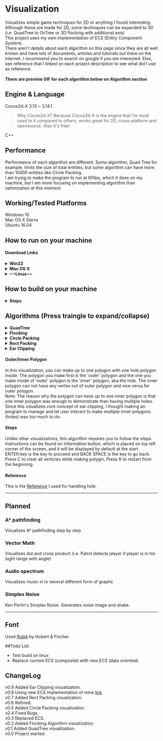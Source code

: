 # Visualization
Visualizes simple game techniques for 2D or anything I found interesting.<br>
Although these are made for 2D, some techniques can be expanded to 3D (i.e. QuadTree to OcTree or 3D flocking with additional axis)<br>
This project uses my own implementation of ECS (Entity Component System).<br>
There aren't details about each algorithm on this page since they are all well known and have lots of documents, articles and tutorials out there on the internet. I recommend you to search on google if you are interested. Else, see reference that I linked on each project description to see what did I use as reference.<br>
<br>
**There are preview GIF for each algorithm below on Algorithm section**

## Engine & Language
Cocos2d-X 3.13 ~ 3.14.1<br>
> Why Cocos2d-X? Because Cocos2d-X is the engine that I'm most used to it compared to others, works great for 2D, cross-platform and opensource. Also it's free!<br>

C++

## Performance
Performance of each algorithm are different. Some algorithm, Quad Tree for example, limits the size of total entities, but some algorithm can have more than 10000 entities like Circle Packing.<br> I am trying to make the program to run at 60fps, which it does on my machine, but I am more focusing on implementing algorithm than optimization at this moment.<br>

## Working/Tested Platforms
Windows 10<br>
Mac OS X Sierra<br>
Ubuntu 16.04<br>

## How to run on your machine
#### Download Links
<details>
<summary><b>Win32</b></summary>
Executable is available [**here**](https://drive.google.com/open?id=0BxL3wp7rb67tNmNvdXZ1emJXMTg). Download the zip file and open it with your archieve tool. Then run Visualization.exe.<br>
**Note: For Windows, you need Visual c++ Redistributable to run the program. Error message will tell you which DLL you are missing. Google the name of DLL for solution. Also, program might won't open if anti-virus blocks it.**
</details>
<details>
<summary><b>Mac OS X</b></summary>
Application is available [**here**](https://drive.google.com/open?id=0BxL3wp7rb67tTDJNZGNXQ2wtSkk). Download the zip file and open it with your archieve tool. Then run Visualization.exe.<br>
**Note: Haven't tested on any other OS X versions than Sierra. Please open issue if there is any problem.**
</details>
<details>
<summary><b>~~Linux~~</b></summary>
In progress
</details>

## How to build on your machine
<details>
<summary><b>Steps</b></summary>
**Note: I didn't upload entire Cocos2d-X project due to huge size (<200mb initial, <4Gb after building). If you know how Cocos2d-X works, then skip below steps and do it your way. Sources and resources can be found easily in repo folder.**<br>
- 1. Create new Cocos2d-X project. Version 3.13 version is preferred but any version after that will work (I hope).
- 2. Copy Classes folder and Releases folder in repo folder.
- 3. Paste to new Cocos2d-X project folder (where default Classes and Resources folder exists).
- 4. Overwrite if needed.
- 5. Open up the project and build.
</details>


## Algorithms (Press traingle to expand/collapse)
<details>
<summary><b>QuadTree</b></summary>
#### Note
Visualizes 2D space collisions with quad tree. Optimizes number of collision comparison significantly than a bruteforce method (O(n^2)).<br>
Worst query time is O(n)<br>
#### Preview (Expand/Collapse)
<details> 
  <summary>QuadTree preview gif</summary>
   ![QuadTree Preview](https://github.com/bsy6766/Visualization/blob/master/gifs/QuadTree.gif)
</details>
#### Entities
Program only handles 1000 entities due to small screen and over 1000 entities did not seem necessary for demonstration purpose.

##### Modification
To add entity, LEFT CLICK any area in the orange box to add single entity on clicked position or press A to add 10 entities on random position.<br>
To remove entity, RIGHT CLICK on the entity to remove single entity or press E to remove first 10 entities on the entity list (FIFO).<br>
If entity is too small to remove, pause the simulation by pressing SPACE.<br>
To remove all entities, press C.

#### Tracking
To track single entity, click the entity (it's small so I receommend to pause the simulation by SPACE key and then click) you want to track. Blue entity will be the one you track and green entity will be the near entities which can possibly collide with blue one.<br>

#### Duplication Check
If duplication check is enabled, it avoids checking collision with entities that were already checked before.<br>
For this, I used fixed size of vector<int> look up table instead of std::unordered_map<int, bool> because map was very slow comapred to vector.<br>
Toggle this option by pressing D. 

#### Collision Resolution
If collision resolution is enabled, entity will kind of 'bounce off' from collided entity instead of passing by.<br>
Collidided/Colliding entities are shown as red on the screen.<br>
Toggle this option by pressing R.

#### Grid
If grid is enabled, you can see the sub division of QuadTree in the system. 
Toggle this option by pressing G.

#### QuadTree Level
You can increase of decrease QuadTree's maximum level of subdivision. <br>
This feature is limited between 5 and 10.<br>
Since simulation area is limited, it's hard to see QuadTree subdividing more than level 5.<br>

#### Numbber Count
This program will count how many collision check was performed on every frame. You can also check the current number of entities in the orange box. <br>
Numbers are displayed on right top of window.
</details>

<details>
<summary><b>Flocking</b></summary>
#### Note
Visualizes 2D space boids flocking. 

#### Preview (Expand/Collapse)
<details> 
  <summary>Flocking preview gif</summary>
   ![Flocking Preview](https://github.com/bsy6766/Visualization/blob/master/gifs/Flocking.gif)
</details>

#### Boids
Boids are entity that has direction and move on constant speed. Every frame(tick) it updates direction vector based on flocking algorithm.<br>
Maximum boids are limited to 400.

##### Modification
To add boid, LEFT CLICK any area in the orange box to add single entity on clicked position or press A to add 10 entities on random position.<br>
To remove entity, RIGHT CLICK on the entity to remove single entity or press E to remove first 10 entities on the entity list (FIFO).<br>
To remove all entities, press C.

#### Obstacle (See Avoid)
Obstacle is a circle object that can be placed in simulation world. Boids will try to avoid the obstacle in all cases.
##### Modification
To add obstacle, MIDDLE CLICK any area in the orange box to add single obstacle.<br>
To remove obstacle, MIDDLE CLICK on the obstacle.

#### Algorithm
Every boid follows these simple three steering behavior. <br>[Reference](http://www.red3d.com/cwr/boids/)

#### Alignment
Each boid steer towards the average heading of local boidmates.

#### Cohesion
Each boid steer to move toward the average position of local boidmates.

#### Separation
Each boid steer to void crowding local boidmates.

#### Avoid
This isn't one of the three steering behavior. I added this to make boids to avoid obstacle in the world.

#### Weights
Each steering behavior, including Avoid, has weight. Weight determines how much each behavior affects the final direction of each boid.

#### Tracking
To track single boid, LEFT CLICK the boid you want to track. Blue boid will be the one you track and green entity will be the near boids that are in tracking boid's sight range. Yellow sight range checker will be appear on tracking boid.<br>
To stop tracking, LEFT CLICK the boid you are tracking. 

#### QuadTree
This program uses Quad Tree like the QuadTree project in this repo to optimize comparison.

</details>

<details>
<summary><b>Circle Packing</b></summary>
#### Note
Visualizes animated Circle Packing in 2D.<br>
Reads image and picks random position to spawn circle and circle grows until it reaches maximum size or touches other circle.<br>
My implementation doesn't pack the circles evenly in radius (Search google Circle Packing and check images with evenly spaced circles).<br>
It picks random position and let them grow which results all different size of circles.

#### Preview (Expand/Collapse)
<details> 
  <summary>Circle Packing preview gif</summary>
   ![Circle Packing Preview](https://github.com/bsy6766/Visualization/blob/master/gifs/CirclePacking.gif)
</details>

#### Circle
All circles that spawns on screen grows in fixed rate. If circle collides(touches) with another circle, both circles stop growing.<br>
Circle's position is 'sort-of' random. The algorithm collects all possible spawn point in image and then randomly polls the position.

#### Usage
Click the images on the left panel to run algorithm. <br>
Press R to restart. <br>
Press C to clear.<br>
Press I to see original image.<br>
Press Space to toggle update.<br>
Press S to save circle packed image. Path: Working directory(Directory where you run the program)/CirclePacking.png<br>
</details>

<details>
<summary><b>Rect Packing</b></summary>
#### Note
Visualizes rectangle packing in fixed size of area. This is also called as sprite packing, texture packing, etc.<br>
Generates hundreds of random sized rectangle and tries to fit int fixed size of area.<br>
See Reference below to see details about algorithm.<br>

#### Preview (Expand/Collapse)
<details> 
  <summary>Rect Packing preview gif</summary>
   ![Rect Packing Preview](https://github.com/bsy6766/Visualization/blob/master/gifs/RectPacking.gif)
</details>

#### Reference
This is the [Reference](http://blackpawn.com/texts/lightmaps/default.html) I used for this algorithm.

#### Rect
Rect is a just rentagle. I used cocos2d-x's Rect class.
</details>


<details>
<summary><b>Ear Clipping</b></summary>
#### Note
Visualizes ear clipping (polygon triangulation) on single polygon with up to one hole inside.<br>

#### Preview (Expand/Collapse)
<details> 
  <summary>Ear Clipping preview gif</summary>
   ![Ear Clipping Preview](https://github.com/bsy6766/Visualization/blob/master/gifs/EarClipping.gif)
</details>
</details>

#### Outer/Inner Polygon
In this visualization, you can make up to one polygon with one hole polygon inside. The polygon you make first is the 'outer' polygon and the one you make inside of 'outer' polygon is the 'inner' polygon, aka the hole. The inner polygon can not have any vertex out of outer polygon and vice versa for outer polygon.<br>
Note: The reason why the polygon can have up to one inner polygon is that one inner polygon was enough to demonstrate than having multiple holes. Since this visualizes core concept of ear clipping, I thought making an program to manage and let user interact to make multiple inner polygons (holes) was too much to do. <Br>

#### Steps
Unlike other visualizations, this algorithm requires you to follow the steps. Instructions can be found on information button, which is placed on top left corner of the screen, and it will be displayed by default at the start.<br>
ENTER key is the key to proceed and BACK SPACE is the key to go back.<br>
Press C to clear all verticies while making polygin, Press R to restart from the beginning.<br>

#### Reference
This is the [Reference](https://www.geometrictools.com/Documentation/TriangulationByEarClipping.pdf) I used for handling hole.

----
## Planned
### A* pathfinding
Visualizes A* pathfinding step by step
### Vector Math 
Visualizes dot and cross product (i.e. Patrol detects player if player is in his sight range with angle)
### Audio spectrum
Visualizes music in to several different form of graphs
### Simplex Noise
Ken Perlin's Simplex Noise. Generates noise image and shake.

----
## Font
Used [Rubik](https://www.fontsquirrel.com/fonts/rubik) by Hubert & Fischer

##Todo List
- Test build on linux
- Replace current ECS (composite) with new ECS (data oriented)


## ChangeLog
v0.9 Added Ear Clipping visualization.<br>
v0.8 Using new ECS implementation of mine [link](https://github.com/bsy6766/ECS)<br>
v0.7 Added Rect Packing visualization.<br>
v0.6 Refined.<br>
v0.5 Added Circle Packing visualization.<br>
v0.4 Fixed Bugs.<br>
v0.3 Replaced ECS. <br>
v0.2 Added Flocking Algorithm visualization.<br>
v0.1 Added QuadTree visualization.<br>
v0.0 Project started.<br>
